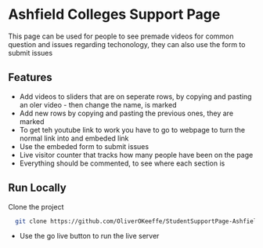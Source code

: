 # Ashfield Colleges Support Page

This page can be used for people to see premade videos for common question and issues regarding techonology, they can also use the form to submit issues


## Features

- Add videos to sliders that are on seperate rows, by copying and pasting an oler video - then change the name, is marked
- Add new rows by copying and pasting the previous ones, they are marked
- To get teh youtube link to work you have to go to  webpage to turn the normal link into and embeded link
- Use the embeded form to submit issues 
- Live visitor counter that tracks how many people have been on the page
- Everything should be commented, to see where each section is

## Run Locally

Clone the project

```bash
  git clone https://github.com/OliverOKeeffe/StudentSupportPage-AshfieldCollege.git
```

- Use the go live button to run the live server